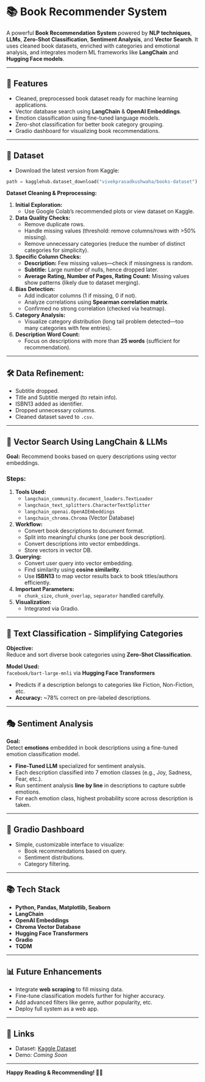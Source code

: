 # 📚 Book Recommender System

A powerful **Book Recommendation System** powered by **NLP techniques**, **LLMs**, **Zero-Shot Classification**, **Sentiment Analysis**, and **Vector Search**. It uses cleaned book datasets, enriched with categories and emotional analysis, and integrates modern ML frameworks like **LangChain** and **Hugging Face models**.

---

## 🚀 Features

- Cleaned, preprocessed book dataset ready for machine learning applications.
- Vector database search using **LangChain** & **OpenAI Embeddings**.
- Emotion classification using fine-tuned language models.
- Zero-shot classification for better book category grouping.
- Gradio dashboard for visualizing book recommendations.
  
---

## 📂 Dataset

- Download the latest version from Kaggle:

```python
path = kagglehub.dataset_download("vivekprasadkushwaha/books-dataset")
```

**Dataset Cleaning & Preprocessing:**
1. **Initial Exploration:**
   - Use Google Colab’s recommended plots or view dataset on Kaggle.
2. **Data Quality Checks:**
   - Remove duplicate rows.
   - Handle missing values (threshold: remove columns/rows with >50% missing).
   - Remove unnecessary categories (reduce the number of distinct categories for simplicity).
3. **Specific Column Checks:**
   - **Description:** Few missing values—check if missingness is random.
   - **Subtitle:** Large number of nulls, hence dropped later.
   - **Average Rating, Number of Pages, Rating Count:** Missing values show patterns (likely due to dataset merging).
4. **Bias Detection:**
   - Add indicator columns (1 if missing, 0 if not).
   - Analyze correlations using **Spearman correlation matrix**.
   - Confirmed no strong correlation (checked via heatmap).
5. **Category Analysis:**
   - Visualize category distribution (long tail problem detected—too many categories with few entries).
6. **Description Word Count:**
   - Focus on descriptions with more than **25 words** (sufficient for recommendation).

---

## 🛠️ Data Refinement:

- Subtitle dropped.
- Title and Subtitle merged (to retain info).
- ISBN13 added as identifier.
- Dropped unnecessary columns.
- Cleaned dataset saved to `.csv`.

---

## 🧠 Vector Search Using LangChain & LLMs

**Goal:** Recommend books based on query descriptions using vector embeddings.

### Steps:
1. **Tools Used:**
   - `langchain_community.document_loaders.TextLoader`
   - `langchain_text_splitters.CharacterTextSplitter`
   - `langchain_openai.OpenAIEmbeddings`
   - `langchain_chroma.Chroma` (Vector Database)
2. **Workflow:**
   - Convert book descriptions to document format.
   - Split into meaningful chunks (one per book description).
   - Convert descriptions into vector embeddings.
   - Store vectors in vector DB.
3. **Querying:**
   - Convert user query into vector embedding.
   - Find similarity using **cosine similarity**.
   - Use **ISBN13** to map vector results back to book titles/authors efficiently.
4. **Important Parameters:**
   - `chunk_size`, `chunk_overlap`, `separator` handled carefully.
5. **Visualization:**
   - Integrated via Gradio.

---

## 🔖 Text Classification - Simplifying Categories

**Objective:**  
Reduce and sort diverse book categories using **Zero-Shot Classification**.

**Model Used:**  
`facebook/bart-large-mnli` via **Hugging Face Transformers**

- Predicts if a description belongs to categories like Fiction, Non-Fiction, etc.
- **Accuracy:** ~78% correct on pre-labeled descriptions.

---

## 🎭 Sentiment Analysis

**Goal:**  
Detect **emotions** embedded in book descriptions using a fine-tuned emotion classification model.

- **Fine-Tuned LLM** specialized for sentiment analysis.
- Each description classified into 7 emotion classes (e.g., Joy, Sadness, Fear, etc.).
- Run sentiment analysis **line by line** in descriptions to capture subtle emotions.
- For each emotion class, highest probability score across description is taken.

---

## 🎨 Gradio Dashboard

- Simple, customizable interface to visualize:
  - Book recommendations based on query.
  - Sentiment distributions.
  - Category filtering.
  
---

## 📚 Tech Stack

- **Python, Pandas, Matplotlib, Seaborn**
- **LangChain**
- **OpenAI Embeddings**
- **Chroma Vector Database**
- **Hugging Face Transformers**
- **Gradio**
- **TQDM**

---

## 📊 Future Enhancements

- Integrate **web scraping** to fill missing data.
- Fine-tune classification models further for higher accuracy.
- Add advanced filters like genre, author popularity, etc.
- Deploy full system as a web app.

---

## 🔗 Links

- Dataset: [Kaggle Dataset](https://www.kaggle.com/datasets/vivekprasadkushwaha/books-dataset)
- Demo: _Coming Soon_

---

**Happy Reading & Recommending! 📖✨**